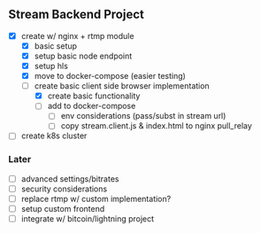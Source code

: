 ## Stream Backend Project

- [x] create w/ nginx + rtmp module
	- [x] basic setup
	- [x] setup basic node endpoint
	- [x] setup hls
	- [x] move to docker-compose (easier testing)
	- [ ] create basic client side browser implementation
		- [x] create basic functionality
		- [ ] add to docker-compose
			- [ ] env considerations (pass/subst in stream url)
			- [ ] copy stream.client.js & index.html to nginx pull_relay
- [ ] create k8s cluster

### Later
- [ ] advanced settings/bitrates
- [ ] security considerations
- [ ] replace rtmp w/ custom implementation?
- [ ] setup custom frontend
- [ ] integrate w/ bitcoin/lightning project